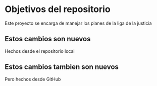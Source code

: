 # Objetivos del repositorio

Este proyecto se encarga de manejar los planes de la liga de la justicia


## Estos cambios son nuevos

Hechos desde el repositorio local

## Estos cambios tambien son nuevos

Pero hechos desde GitHub

